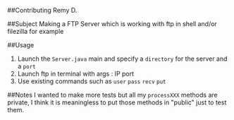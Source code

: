 ##Contributing
Remy D.


##Subject
Making a FTP Server which is working with ftp in shell and/or filezilla for example

##Usage
1. Launch the `Server.java` main and specify a `directory` for the server  and a `port`
2. Launch ftp in terminal with args : IP port
3. Use existing commands such as `user` `pass` `recv` `put`

##Notes
I wanted to make more tests but all my `processXXX` methods are private, I think it is meaningless to put those methods in "public" just to test them.

